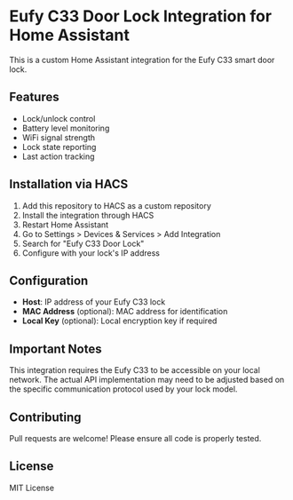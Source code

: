 # Eufy C33 Door Lock Integration for Home Assistant

This is a custom Home Assistant integration for the Eufy C33 smart door lock.

## Features

- Lock/unlock control
- Battery level monitoring  
- WiFi signal strength
- Lock state reporting
- Last action tracking

## Installation via HACS

1. Add this repository to HACS as a custom repository
2. Install the integration through HACS
3. Restart Home Assistant
4. Go to Settings > Devices & Services > Add Integration
5. Search for "Eufy C33 Door Lock"
6. Configure with your lock's IP address

## Configuration

- **Host**: IP address of your Eufy C33 lock
- **MAC Address** (optional): MAC address for identification  
- **Local Key** (optional): Local encryption key if required

## Important Notes

This integration requires the Eufy C33 to be accessible on your local network. 
The actual API implementation may need to be adjusted based on the specific 
communication protocol used by your lock model.

## Contributing

Pull requests are welcome! Please ensure all code is properly tested.

## License

MIT License